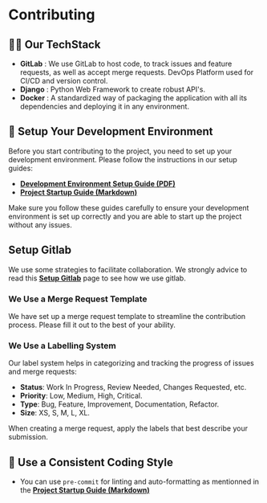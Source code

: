 # Contributing

## 👨‍💻 Our TechStack

- **GitLab** : We use GitLab to host code, to track issues and feature requests, as well as accept merge requests. DevOps Platform used for CI/CD and version control.
- **Django** : Python Web Framework to create robust API's.
- **Docker** : A standardized way of packaging the application with all its dependencies and deploying it in any environment.


## 🚀 Setup Your Development Environment

Before you start contributing to the project, you need to set up your development environment. Please follow the instructions in our setup guides:

- **[Development Environment Setup Guide (PDF)](setup_dev_env_back.pdf)**
- **[Project Startup Guide (Markdown)](project_startup_guide.md)**

Make sure you follow these guides carefully to ensure your development environment is set up correctly and you are able to start up the project without any issues.

## Setup Gitlab

  We use some strategies to facilitate collaboration. We strongly advice to read this **[Setup Gitlab](setup_gitlab.md)** page to see how we use gitlab.

  ### We Use a Merge Request Template

  We have set up a merge request template to streamline the contribution process. Please fill it out to the best of your ability.

  ### We Use a Labelling System

  Our label system helps in categorizing and tracking the progress of issues and merge requests:

  - **Status**: Work In Progress, Review Needed, Changes Requested, etc.
  - **Priority**: Low, Medium, High, Critical.
  - **Type**: Bug, Feature, Improvement, Documentation, Refactor.
  - **Size**: XS, S, M, L, XL.

  When creating a merge request, apply the labels that best describe your submission.


## 🚨 Use a Consistent Coding Style

- You can use `pre-commit` for linting and auto-formatting as mentionned in the **[Project Startup Guide (Markdown)](project_startup_guide.md)**